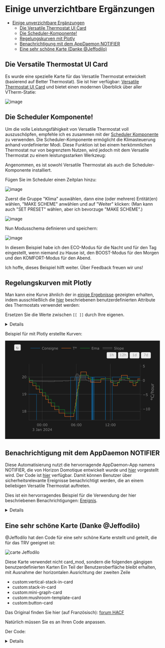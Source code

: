 # Einige unverzichtbare Ergänzungen

- [Einige unverzichtbare Ergänzungen](#einige-unverzichtbare-ergänzungen)
  - [Die Versatile Thermostat UI Card](#die-versatile-thermostat-ui-card)
  - [Die Scheduler-Komponente!](#die-scheduler-komponente)
  - [Regelungskurven mit Plotly](#regelungskurven-mit-plotly)
  - [Benachrichtigung mit dem AppDaemon NOTIFIER](#benachrichtigung-mit-dem-appdaemon-notifier)
  - [Eine sehr schöne Karte (Danke @Jeffodilo)](#eine-sehr-schöne-karte-danke-jeffodilo)

## Die Versatile Thermostat UI Card
Es wurde eine spezielle Karte für das Versatile Thermostat entwickelt (basierend auf Better Thermostat). Sie ist hier verfügbar: [Versatile Thermostat UI Card](https://github.com/jmcollin78/versatile-thermostat-ui-card) und bietet einen modernen Überblick über aller VTherm-Statie:

![image](https://github.com/jmcollin78/versatile-thermostat-ui-card/blob/master/assets/1.png?raw=true)

## Die Scheduler Komponente!

Um die volle Leistungsfähigkeit von Versatile Thermostat voll auszuschöpfen, empfehle ich es zusammen mit der [Scheduler Komponente](https://github.com/nielsfaber/scheduler-component) zu verwenden. Die Scheduler-Komponente ermöglicht die Klimasteuerung anhand vordefinierter Modi. Diese Funktion ist bei einem herkömmlichen Thermostat nur von begrenztem Nutzen, wird jedoch mit dem Versatile Thermostat zu einem leistungsstarken Werkzeug:

Angenommen, es ist sowohl Versatile Thermostat als auch die Scheduler-Komponente installiert.

Fügen Sie im Scheduler einen Zeitplan hinzu:

![image](https://user-images.githubusercontent.com/1717155/119146454-ee1a9d80-ba4a-11eb-80ae-3074c3511830.png)

Zuerst die Gruppe "Klima" auswählen, dann eine (oder mehrere) Entität(en) wählen, "MAKE SCHEME" anwählen und auf "Weiter" klicken:
(Man kann auch "SET PRESET" wählen, aber ich bevorzuge "MAKE SCHEME".)

![image](https://user-images.githubusercontent.com/1717155/119147210-aa746380-ba4b-11eb-8def-479a741c0ba7.png)

Nun Modusschema definieren und speichern:

![image](https://user-images.githubusercontent.com/1717155/119147784-2f5f7d00-ba4c-11eb-9de4-5e62ff5e71a8.png)

In diesem Beispiel habe ich den ECO-Modus für die Nacht und für den Tag eingestellt, wenn niemand zu Hause ist, den BOOST-Modus für den Morgen und den KOMFORT-Modus für den Abend.

Ich hoffe, dieses Beispiel hilft weiter. Über Feedback freuen wir uns!

## Regelungskurven mit Plotly
Man kann eine Kurve ähnlich der in [einige Ergebnisse](#../../README-de.md#einige-ergebnisse) gezeigten erhalten, indem ausschließlich die [hier](reference.md#benutzerdefinierte-attribute) beschriebenen benutzerdefinierten Attribute des Thermostats verwendet werden:

Ersetzen Sie die Werte zwischen `[[ ]]` durch Ihre eigenen.
<details>

```yaml
- type: custom:plotly-graph
  entities:
    - entity: '[[climate]]'
      attribute: temperature
      yaxis: y1
      name: Anweisung
    - entity: '[[climate]]'
      attribute: current_temperature
      yaxis: y1
      name: T°
    - entity: '[[climate]]'
      attribute: ema_temp
      yaxis: y1
      name: Ema
    - entity: '[[climate]]'
      attribute: on_percent
      yaxis: y2
      name: Leistungsprozentsatz
      fill: tozeroy
      fillcolor: rgba(200, 10, 10, 0.3)
      line:
        color: rgba(200, 10, 10, 0.9)
    - entity: '[[slope]]'
      name: Slope
      fill: tozeroy
      yaxis: y9
      fillcolor: rgba(100, 100, 100, 0.3)
      line:
        color: rgba(100, 100, 100, 0.9)
  hours_to_show: 4
  refresh_interval: 10
  height: 800
  config:
    scrollZoom: true
  layout:
    margin:
      r: 50
    legend:
      x: 0
      'y': 1.2
      groupclick: togglegroup
      title:
        side: top right
    yaxis:
      visible: true
      position: 0
    yaxis2:
      visible: true
      position: 0
      fixedrange: true
      range:
        - 0
        - 1
    yaxis9:
      visible: true
      fixedrange: false
      range:
        - -2
        - 2
      position: 1
    xaxis:
      rangeselector:
        'y': 1.1
        x: 0.7
        buttons:
          - count: 1
            step: hour
          - count: 12
            step: hour
          - count: 1
            step: day
          - count: 7
            step: day
```
</details>

Beispiel für mit Plotly erstellte Kurven:

![image](images/plotly-curves.png)

## Benachrichtigung mit dem AppDaemon NOTIFIER
Diese Automatisierung nutzt die hervorragende AppDaemon-App namens NOTIFIER, die von Horizon Domotique entwickelt wurde und [hier](https://www.youtube.com/watch?v=chJylIK0ASo&ab_channel=HorizonDomotique) vorgestellt wird. Der Code ist [hier](https://github.com/jlpouffier/home-assistant-config/blob/master/appdaemon/apps/notifier.py) verfügbar. Damit können Benutzer über sicherheitsrelevante Ereignisse benachrichtigt werden, die an einem beliebigen Versatile Thermostat auftreten.

Dies ist ein hervorragendes Beispiel für die Verwendung der hier beschriebenen Benachrichtigungen: [Ereignis](reference.md#ereignisse).
<details>

```yaml
alias: Überwachung Heizungsicherheitsmodus 
description: Sendet eine Benachrichtigung, wenn ein Thermostat in den Sicherheits- oder Power-Modus wechselt.
trigger:
  - platform: event
    event_type: versatile_thermostat_security_event
    id: versatile_thermostat_security_event
  - platform: event
    event_type: versatile_thermostat_power_event
    id: versatile_thermostat_power_event
  - platform: event
    event_type: versatile_thermostat_temperature_event
    id: versatile_thermostat_temperature_event
condition: []
action:
  - choose:
      - conditions:
          - condition: trigger
            id: versatile_thermostat_security_event
        sequence:
          - event: NOTIFIER
            event_data:
              action: send_to_jmc
              title: >-
                Heizkörper {{ trigger.event.data.name }} - {{
                trigger.event.data.type }} Sicherheit
              message: >-
                Der Heizkörper {{ trigger.event.data.name }} wurde in den Sicherheitsmodus {{
                trigger.event.data.type }} versetzt, da das Thermometer nicht mehr reagiert
                .\n{{ trigger.event.data }}
              callback:
                - title: Heizungsstopp
                  event: heizungsstopp
              image_url: /media/local/alerte-securite.jpg
              click_url: /lovelace-chauffage/4
              icon: mdi:radiator-off
              tag: Heizkörper_Sicherheitsalarm
              persistent: true
      - conditions:
          - condition: trigger
            id: versatile_thermostat_power_event
        sequence:
          - event: NOTIFIER
            event_data:
              action: send_to_jmc
              title: >-
                Heizkörper {{ trigger.event.data.name }} - {{
                trigger.event.data.type }} Lastabwurf
              message: >-
                Der Heizkörper {{ trigger.event.data.name }} wurde auf {{
                trigger.event.data.type }} Lastabwurf umgeschaltet, da die maximale Leistung
                überschritten wurde.\n{{ trigger.event.data }}
              callback:
                - title: Heizungsstopp
                  event: heizungsstopp
              image_url: /media/local/alerte-delestage.jpg
              click_url: /lovelace-chauffage/4
              icon: mdi:radiator-off
              tag: Heizkörper_Lastabwurf_Alarm
              persistent: true
      - conditions:
          - condition: trigger
            id: versatile_thermostat_temperature_event
        sequence:
          - event: NOTIFIER
            event_data:
              action: send_to_jmc
              title: >-
                Das Thermometer des Heizkörpers {{ trigger.event.data.name }} reagiert nicht mehr
.
              message: >-
                Das Thermometer des Heizkörpers {{ trigger.event.data.name }}
                reagiert schon seit längerer Zeit nicht mehr.\n{{ trigger.event.data }}
              image_url: /media/local/thermometre-alerte.jpg
              click_url: /lovelace-chauffage/4
              icon: mdi:radiator-disabled
              tag: Heizkörper-Thermometer-Alarm
              persistent: true
mode: queued
max: 30
```
</details>

## Eine sehr schöne Karte (Danke @Jeffodilo)

@Jeffodilo hat den Code für eine sehr schöne Karte erstellt und geteilt, die für das TRV geeignet ist:

![carte Jeffodilo](images/card-trv-jeffodilo.png)

Diese Karte verwendet nicht card_mod, sondern die folgenden gängigen benutzerdefinierten Karten
Ein Teil der Benutzeroberfläche bleibt erhalten, mit Ausnahme der horizontalen Ausrichtung der zweiten Zeile
- custom:vertical-stack-in-card
- custom:stack-in-card
- custom:mini-graph-card
- custom:mushroom-template-card
- custom:button-card

Das Original finden Sie hier (auf Französisch): [forum HACF](https://forum.hacf.fr/t/carte-mise-en-forme-vanne-avec-thermostant-versatile/56132)

Natürlich müssen Sie es an Ihren Code anpassen.

Der Code:

<details>

```yaml
type: vertical-stack
cards:
  - type: heading
    icon: mdi:bed-double
    heading: Parents
    heading_style: title
  - type: custom:vertical-stack-in-card
    cards:
      - type: custom:mini-graph-card
        entities:
          - entity: sensor.sonde_parents_temperature
            name: Température
            state_adaptive_color: true
          - entity: climate.valve_parents
            name: Temp
            attribute: current_temperature
            unit: °C
            state_adaptive_color: true
            show_graph: false
            show_state: true
        hour24: true
        hours_to_show: 24
        points_per_hour: 2
        font_size: 50
        show:
          name: false
          icon: false
          legend: false
          labels: true
          extrema: false
        color_thresholds:
          - color: "#33ccff"
            value: 19
          - color: "#00ffff"
            value: 19.5
          - color: "#33ffcc"
            value: 20
          - color: "#00ff99"
            value: 20.5
          - color: "#ffff99"
            value: 21
          - color: "#ffff33"
            value: 21.5
          - color: "#ff9933"
            value: 22
          - color: "#cc6633"
            value: 24
          - color: "#ff6000"
            value: 26
      - type: custom:stack-in-card
        mode: horizontal
        cards:
          - type: custom:mushroom-template-card
            secondary: ""
            layout: horizontal
            tap_action:
              action: more-info
            entity: sensor.sonde_parents_temperature
            fill_container: false
            multiline_secondary: false
            primary: >-
              {% if is_state_attr('climate.versatile_parents','hvac_action',
              'idle') %}
               🗜️ {{ states('number.valve_parents_valve_opening_degree', with_unit=True,)}} |🔋{{ states('sensor.valve_parents_battery') }} % | Inactif
              {% elif  is_state_attr('climate.versatile_parents','hvac_action',
              'heating') %}
               🗜️ {{ states('number.valve_parents_valve_opening_degree', with_unit=True,)}} |🔋{{ states('sensor.valve_parents_battery') }} % | Chauffe
              {% else %} 🗜️ {{
              states('number.valve_parents_valve_opening_degree',
              with_unit=True,)}} | 🔋{{ states('sensor.valve_parents_battery')
              }} % | Off {% endif %}
            icon: ""
          - type: horizontal-stack
            cards:
              - type: custom:button-card
                name: Conf.
                entity: climate.versatile_parents
                show_state: false
                show_icon: true
                show_name: false
                icon: mdi:fire
                size: 80%
                styles:
                  icon:
                    - color: |
                        [[[
                          if (states['climate.versatile_parents']) {
                          if (states['climate.versatile_parents'].attributes.preset_mode == 'comfort')
                            return 'darkorange';
                          else
                            return 'white'; }
                        ]]]
                  name:
                    - color: white
                    - font-size: 60%
                  card:
                    - height: 40px
                    - width: 30px
                tap_action:
                  action: perform-action
                  perform_action: climate.set_preset_mode
                  target:
                    entity_id:
                      - climate.versatile_parents
                  data:
                    preset_mode: comfort
              - type: custom:button-card
                name: Eco
                entity: climate.versatile_parents
                show_state: false
                show_icon: true
                show_name: false
                icon: mdi:leaf
                size: 80%
                styles:
                  icon:
                    - color: |
                        [[[
                          if (states['climate.versatile_parents']) {
                          if (states['climate.versatile_parents'].attributes.preset_mode == 'eco')
                            return 'lightgreen';
                          else
                            return 'white'; }
                        ]]]
                  name:
                    - color: white
                    - font-size: 60%
                  card:
                    - height: 40px
                    - width: 30px
                tap_action:
                  action: perform-action
                  perform_action: climate.set_preset_mode
                  target:
                    entity_id:
                      - climate.versatile_parents
                  data:
                    preset_mode: eco
              - type: custom:button-card
                name: Manu
                entity: climate.versatile_parents
                show_state: false
                show_icon: true
                show_name: false
                icon: mdi:hand-back-left
                size: 80%
                styles:
                  icon:
                    - color: |
                        [[[
                          if (states['climate.versatile_parents']) {
                          if (states['climate.versatile_parents'].attributes.preset_mode == 'none')
                            return 'indianred';
                          else
                            return 'white'; }
                        ]]]
                  name:
                    - color: white
                    - font-size: 60%
                  card:
                    - height: 40px
                    - width: 30px
                tap_action:
                  action: perform-action
                  perform_action: climate.set_preset_mode
                  target:
                    entity_id:
                      - climate.versatile_parents
                  data:
                    preset_mode: none
              - type: custom:button-card
                name: Abs.
                entity: climate.versatile_parents
                show_state: false
                show_icon: true
                show_name: false
                icon: mdi:snowflake
                size: 80%
                styles:
                  icon:
                    - color: |
                        [[[
                          if (states['climate.versatile_parents']) {
                          if (states['climate.versatile_parents'].attributes.preset_mode == 'frost')
                            return 'skyblue';
                          else
                            return 'white'; }
                        ]]]
                  name:
                    - color: white
                    - font-size: 60%
                  card:
                    - height: 40px
                    - width: 30px
                tap_action:
                  action: perform-action
                  perform_action: climate.set_preset_mode
                  target:
                    entity_id:
                      - climate.versatile_parents
                  data:
                    preset_mode: frost
              - type: custom:button-card
                name: Boost
                entity: climate.versatile_parents
                show_state: false
                show_icon: true
                show_name: false
                icon: mdi:rocket-launch
                size: 80%
                styles:
                  icon:
                    - color: |
                        [[[
                          if (states['climate.versatile_parents']) {
                          if (states['climate.versatile_parents'].attributes.preset_mode == 'boost')
                            return 'red';
                          else
                            return 'white'; }
                        ]]]
                  name:
                    - color: white
                    - font-size: 60%
                  card:
                    - height: 40px
                    - width: 30px
                tap_action:
                  action: perform-action
                  perform_action: climate.set_preset_mode
                  target:
                    entity_id:
                      - climate.versatile_parents
                  data:
                    preset_mode: boost
      - type: custom:mushroom-climate-card
        entity: climate.versatile_parents
        show_temperature_control: true
        hvac_modes: []
        tap_action:
          action: more-info
        primary_info: state
        icon: mdi:radiator
        secondary_info: last-updated
        fill_container: false
        layout: horizontal
```
</details>
